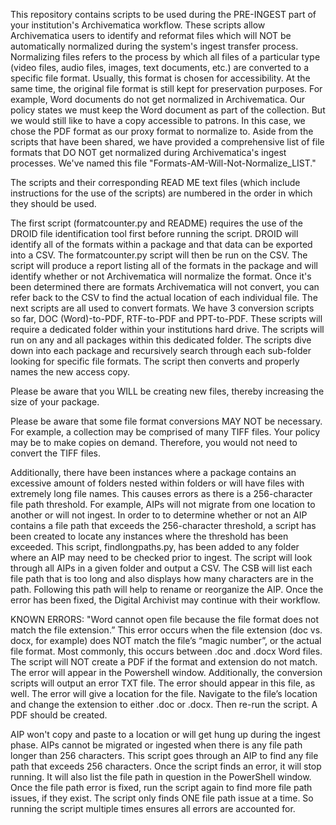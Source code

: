 This repository contains scripts to be used during the PRE-INGEST part of your institution's Archivematica workflow. 
These scripts allow Archivematica users to identify and reformat files which will NOT be automatically normalized during the system's ingest transfer process. Normalizing files refers to the process by which all files of a particular type (video files, audio files, images, text documents, etc.) are converted to a specific file format. Usually, this format is chosen for accessibility. At the same time, the original file format is still kept for preservation purposes.
For example, Word documents do not get normalized in Archivematica. Our policy states we must keep the Word document as part of the collection. But we would still like to have a copy accessible to patrons. In this case, we chose the PDF format as our proxy format to normalize to.
Aside from the scripts that have been shared, we have provided a comprehensive list of file formats that DO NOT get normalized during Archivematica's ingest processes. We've named this file "Formats-AM-Will-Not-Normalize_LIST."

The scripts and their corresponding READ ME text files (which include instructions for the use of the scripts) are numbered in the order in which they should be used.

The first script (formatcounter.py and README) requires the use of the DROID file identification tool first before running the script. DROID will identify all of the formats within a package and that data can be exported into a CSV. The formatcounter.py script will then be run on the CSV. The script will produce a report listing all of the formats in the package and will identify whether or not Archivematica will normalize the format. Once it's been determined there are formats Archivematica will not convert, you can refer back to the CSV to find the actual location of each individual file.
The next scripts are all used to convert formats. We have 3 conversion scripts so far, DOC (Word)-to-PDF, RTF-to-PDF and PPT-to-PDF. These scripts will require a dedicated folder within your institutions hard drive. The scripts will run on any and all packages within this dedicated folder. The scripts dive down into each package and recursively search through each sub-folder looking for specific file formats. The script then converts and properly names the new access copy.

Please be aware that you WILL be creating new files, thereby increasing the size of your package.

Please be aware that some file format conversions MAY NOT be necessary. For example, a collection may be comprised of many TIFF files. Your policy may be to make copies on demand. Therefore, you would not need to convert the TIFF files. 

Additionally, there have been instances where a package contains an excessive amount of folders nested within folders or will have files with extremely long file names. This causes errors as there is a 256-character file path threshold. For example, AIPs will not migrate from one location to another or will not ingest. In order to to determine whether or not an AIP contains a file path that exceeds the 256-character threshold, a script has been created to locate any instances where the threshold has been exceeded. This script, findlongpaths.py, has been added to any folder where an AIP may need to be checked prior to ingest. The script will look through all AIPs in a given folder and output a CSV. The CSB will list each file path that is too long and also displays how many characters are in the path. Following this path will help to rename or reorganize the AIP. Once the error has been fixed, the Digital Archivist may continue with their workflow.

KNOWN ERRORS:
"Word cannot open file because the file format does not match the file extension.”
This error occurs when the file extension (doc vs. docx, for example) does NOT match the file’s “magic number”, or the actual file format. Most commonly, this occurs between .doc and .docx Word files. The script will NOT create a PDF if the format and extension do not match.
The error will appear in the Powershell window. Additionally, the conversion scripts will output an error TXT file. The error should appear in this file, as well.
The error will give a location for the file. Navigate to the file’s location and change the extension to either .doc or .docx. Then re-run the script. A PDF should be created.

AIP won't copy and paste to a location or will get hung up during the ingest phase.
AIPs cannot be migrated or ingested when there is any file path longer than 256 characters. 
This script goes through an AIP to find any file path that exceeds 256 characters. 
Once the script finds an error, it will stop running. It will also list the file path in question in the PowerShell window.
Once the file path error is fixed, run the script again to find more file path issues, if they exist. 
The script only finds ONE file path issue at a time. So running the script multiple times ensures all errors are accounted for.
 


